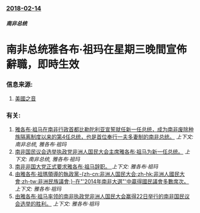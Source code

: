 ### [2018-02-14](/news/2018/02/14/index.md)

##### 南非总统
# 南非总统雅各布·祖玛在星期三晚間宣佈辭職，即時生效 




### 信息来源:

1. [美國之音](https://www.voachinese.com/a/south-africa-20180214/4255005.html)

### 有关:

1. [雅各布·祖马在南非行政首都比勒陀利亚宣誓就任新一任总统，成为南非废除种族隔离制度以来的第4任总统，也是首位奉行一夫多妻制的南非总统。](/news/2009/05/9/雅各布-祖马在南非行政首都比勒陀利亚宣誓就任新一任总统-成为南非废除种族隔离制度以来的第4任总统-也是首位奉行一夫多妻制.md) _上下文: 南非总统, 雅各布·祖玛_
2. [南非国民议会选举执政党非洲人国民大会主席雅各布·祖马为新一任总统。](/news/2009/05/6/南非国民议会选举执政党非洲人国民大会主席雅各布-祖马为新一任总统.md) _上下文: 南非总统, 雅各布·祖玛_
3. [ 南非非国大党正式要求雅各布·祖马辞职。 ](/news/2018/02/13/南非非国大党正式要求雅各布-祖马辞职.md) _上下文: 雅各布·祖玛_
4. [ 由雅各布·祖瑪領導的執政黨-{zh-cn:非洲人国民大会;zh-hk:非洲人國民大會;zh-tw:非洲民族議會;}-在"'2014年南非大選"'中贏得國民議會多數席次。 ](/news/2014/05/10/由雅各布-祖瑪領導的執政黨-zh-cn-非洲人国民大会-zh-hk-非洲人國民大會-zh-tw-非洲民族議會-在.md) _上下文: 雅各布·祖玛_
5. [由雅各布·祖马率领的南非执政党非洲人国民大会赢得22日举行的南非国民议会选举的胜利。](/news/2009/04/25/由雅各布-祖马率领的南非执政党非洲人国民大会赢得22日举行的南非国民议会选举的胜利.md) _上下文: 雅各布·祖玛_

